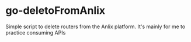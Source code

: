 # go-deletoFromAnlix
Simple script to delete routers from the Anlix platform. It's mainly for me to practice consuming APIs
